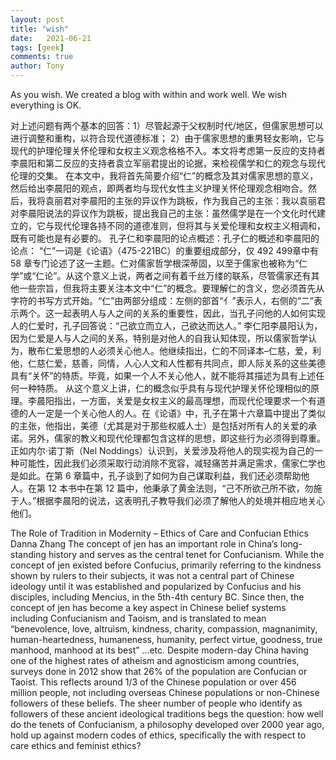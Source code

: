```yaml
---
layout: post
title: "wish"
date:   2021-06-21
tags: [geek]
comments: true
author: Tony
---
```

As you wish.
We created a blog with within and work well.
We wish everything is OK.

对上述问题有两个基本的回答：1）尽管起源于父权制时代/地区，但儒家思想可以进行调整和重构，以符合现代道德标准； 2）由于儒家思想的重男轻女影响，它与现代的护理伦理关怀伦理和女权主义观念格格不入。本文将考虑第一反应的支持者李晨阳和第二反应的支持者袁立军丽君提出的论据，来检视儒学和仁的观念与现代伦理的交集。
在本文中，我将首先简要介绍“仁”的概念及其对儒家思想的意义，然后给出李晨阳的观点，即两者均与现代女性主义护理关怀伦理观念相吻合。然后，我将袁丽君对李晨阳的主张的异议作为跳板，作为我自己的主张：我以袁丽君对李晨阳说法的异议作为跳板，提出我自己的主张：虽然儒学是在一个文化时代建立的，它与现代伦理各持不同的道德准则，但将其与关爱伦理和女权主义相调和，既有可能也是有必要的。
 孔子仁和李晨阳的论点概述：孔子仁的概述和李晨阳的论点：
“仁”一词是《论语》（475-221BC）的重要组成部分，仅 492 499章中有 58 章专门论述了这一主题。仁对儒家哲学根深蒂固，以至于儒家也被称为“仁学”或“仁论”。从这个意义上说，两者之间有着千丝万缕的联系，尽管儒家还有其他一些宗旨，但我将主要关注本文中“仁”的概念。要理解仁的含义，您必须首先从字符的书写方式开始。“仁”由两部分组成：左侧的部首“亻”表示人，右侧的“二”表示两个。这一起表明人与人之间的关系的重要性，因此，当孔子问他的人如何实现人的仁爱时，孔子回答说：“己欲立而立人，己欲达而达人。” 
李仁阳李晨阳认为，因为仁爱是人与人之间的关系，特别是对他人的自我认知体现，所以儒家哲学认为，散布仁爱思想的人必须关心他人。他继续指出，仁的不同译本–仁慈，爱，利他，仁慈仁爱，慈善，同情，人心人文和人性都有共同点，即人际关系的这些美德具有“关怀”的特质。毕竟，如果一个人不关心他人，就不能将其描述为具有上述任何一种特质。
从这个意义上讲，仁的概念似乎具有与现代护理关怀伦理相似的原理。李晨阳指出，一方面，关爱是女权主义的最高理想，而现代伦理要求一个有道德的人一定是一个关心他人的人。在《论语》中，孔子在第十六章篇中提出了类似的主张，他指出，美德（尤其是对于那些权威人士）是包括对所有人的关爱的承诺。另外，儒家的教义和现代伦理都包含这样的思想，即这些行为必须得到尊重。正如内尔·诺丁斯（Nel Noddings）认识到，关爱涉及将他人的现实视为自己的一种可能性，因此我们必须采取行动消除不宽容，减轻痛苦并满足需求，儒家仁学也是如此。在第 6 章篇中，孔子谈到了如何为自己谋取利益，我们还必须帮助他人。在第 12 本书中在第 12 篇中，他秉承了黄金法则，“己不所欲己所不欲，勿施于人。”根据李晨阳的说法，这表明孔子教导我们必须了解他人的处境并相应地关心他们。

The Role of Tradition in Modernity – Ethics of Care and Confucian Ethics
Danna Zhang
The concept of jen  has an important role in China’s long-standing history and serves as the central tenet for Confucianism. While the concept of jen existed before Confucius, primarily referring to the kindness shown by rulers to their subjects, it was not a central part of Chinese ideology until it was established and popularized by Confucius and his disciples, including Mencius, in the 5th-4th century BC.  Since then, the concept of jen has become a key aspect in Chinese belief systems including Confucianism and Taoism,  and is translated to mean “benevolence, love, altruism, kindness, charity, compassion, magnanimity, human-heartedness, humaneness, humanity, perfect virtue, goodness, true manhood, manhood at its best” …etc.
Despite modern-day China having one of the highest rates of atheism and agnosticism among countries, surveys done in 2012 show that 26% of the population  are Confucian or Taoist.  This reflects around 1/3 of the Chinese population or over 456 million people,  not including overseas Chinese populations or non-Chinese followers of these beliefs. The sheer number of people who identify as followers of these ancient ideological traditions begs the question: how well do the tenets of Confucianism, a philosophy developed over 2000 year ago, hold up against modern codes of ethics, specifically the with respect to care ethics and feminist ethics?
